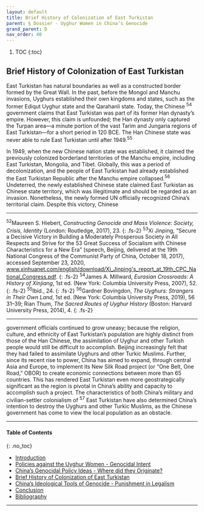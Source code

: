 ```yaml
---
layout: default
title: Brief History of Colonization of East Turkistan 
parent: § Dossier - Uyghur Women in China’s Genocide
grand_parent: D 
nav_order: 40 
---
```

<style>
.dont-break-out {
  /* These are technically the same, but use both */
  overflow-wrap: break-word;
  word-wrap: break-word;

     -ms-word-break: break-all;
  /* This is the dangerous one in WebKit, as it breaks things wherever */
  word-break: break-all;
  /* Instead use this non-standard one: */
  word-break: break-word;
}

.youtube-container {
    position: relative;
    width: 100%;
    height: 0;
    padding-bottom: 56.25%;
}
.youtube-video {
    position: absolute;
    top: 0;
    left: 0;
    width: 100%;
    height: 100%;
}

</style>

<div class="dont-break-out" markdown="1">

1. TOC
{:toc}

## Brief History of Colonization of East Turkistan
East Turkistan has natural boundaries as well as a constructed border formed by the Great Wall. In the past, before the Mongol and Manchu invasions, Uyghurs established their own kingdoms and states, such as the former Ediqut Uyghur state and the Qarahanli state. Today, the Chinese <sup>54</sup> government claims that East Turkistan was part of its former Han dynasty’s empire. However, this claim is unfounded; the Han dynasty only captured the Turpan area—a minute portion of the vast Tarim and Jungaria regions of East Turkistan—for a short period in 120 BCE. The Han Chinese state was never able to rule East Turkistan until after 1949.<sup>55</sup>

In 1949, when the new Chinese nation state was established, it claimed the previously colonized borderland territories of the Manchu empire, including East Turkistan, Mongolia, and Tibet. Globally, this was a period of decolonization, and the people of East Turkistan had already established the East Turkistan Republic after the Manchu empire collapsed.<sup>56</sup> Undeterred, the newly established Chinese state claimed East Turkistan as Chinese state territory, which was illegitimate and should be regarded as an invasion. Nonetheless, the newly formed UN officially recognized China’s territorial claim. Despite this victory, Chinese

***
<sup>52</sup>Maureen S. Hiebert, *Constructing Genocide and Mass Violence: Society, Crisis, Identity* (London: Routledge, 2017), 23. 
{: .fs-2}
<sup>53</sup>Xi Jinping, “Secure a Decisive Victory in Building a Moderately Prosperous Society in All Respects and Strive for the 53 Great Success of Socialism with Chinese Characteristics for a New Era” (speech, Beijing, delivered at the 19th National Congress of the Communist Party of China, October 18, 2017), accessed September 23, 2020, www.xinhuanet.com/english/download/Xi_Jinping's_report_at_19th_CPC_National_Congress.pdf. 
{: .fs-2}
<sup>54</sup>James A. Millward, *Eurasian Crossroads: A History of Xinjiang*, 1st ed. (New York: Columbia University Press, 2007), 52. 
{: .fs-2}
<sup>55</sup>Ibid., 24. 
{: .fs-2}
<sup>56</sup>Gardner Bovingdon, *The Uyghurs: Strangers in Their Own Land*, 1st ed. (New York: Columbia University Press, 2019), 56 31–39; Rian Thum, *The Sacred Routes of Uyghur History* (Boston: Harvard University Press, 2014), 4.
{: .fs-2}
***

government officials continued to grow uneasy; because the religion, culture, and ethnicity of East Turkistan’s population are highly distinct from those of the Han Chinese, the assimilation of Uyghur and other Turkish people would still be difficult to accomplish. Beijing increasingly felt that they had failed to assimilate Uyghurs and other Turkic Muslims. Further, since its recent rise to power, China has aimed to expand, through central Asia and Europe, to implement its New Silk Road project (or “One Belt, One Road,” OBOR) to create economic connections between more than 65 countries. This has rendered East Turkistan even more geostrategically significant as the region is pivotal in China’s ability and capacity to accomplish such a project. The characteristics of both China’s military and civilian-settler colonialism of <sup>57</sup> East Turkistan have also determined China’s intention to destroy the Uyghurs and other Turkic Muslims, as the Chinese government has come to view the local population as an obstacle.
***

#### Table of Contents
{: .no_toc}

<ul><li> <a href="/docs/D/Dossier-Uyghur-Women-in-China%E2%80%99s-Genocide-1/">Introduction</a></li><li> <a href="/docs/D/Dossier-Uyghur-Women-in-China%E2%80%99s-Genocide-2/">Policies against the Uyghur Women - Genocidal Intent</a></li><li> <a href="/docs/D/Dossier-Uyghur-Women-in-China%E2%80%99s-Genocide-3/">China’s Genocidal Policy Ideas - Where did they Originate?</a></li><li> <a href="/docs/D/Dossier-Uyghur-Women-in-China%E2%80%99s-Genocide-4/">Brief History of Colonization of East Turkistan</a></li><li> <a href="/docs/D/Dossier-Uyghur-Women-in-China%E2%80%99s-Genocide-5/">China’s Ideological Tools of Genocide - Punishment in Legalism</a></li><li> <a href="/docs/D/Dossier-Uyghur-Women-in-China%E2%80%99s-Genocide-6/">Conclusion</a></li><li> <a href="/docs/D/Dossier-Uyghur-Women-in-China%E2%80%99s-Genocide-7/">Bibliography</a></li></ul>

***

</div>
